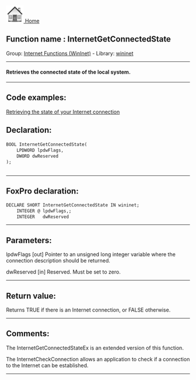 [<img src="../../images/home.png"> Home ](https://github.com/VFPX/Win32API)  

## Function name : InternetGetConnectedState
Group: [Internet Functions (WinInet)](../../functions_group.md#Internet_Functions_(WinInet))  -  Library: [wininet](../../Libraries.md#wininet)  
***  


#### Retrieves the connected state of the local system.
***  


## Code examples:
[Retrieving the state of your Internet connection](../../samples/sample_068.md)  

## Declaration:
```foxpro  
BOOL InternetGetConnectedState(
    LPDWORD lpdwFlags,
    DWORD dwReserved
);
  
```  
***  


## FoxPro declaration:
```foxpro  
DECLARE SHORT InternetGetConnectedState IN wininet;
	INTEGER @ lpdwFlags,;
   	INTEGER   dwReserved  
```  
***  


## Parameters:
lpdwFlags
[out] Pointer to an unsigned long integer variable where the connection description should be returned. 

dwReserved
[in] Reserved. Must be set to zero.
  
***  


## Return value:
Returns TRUE if there is an Internet connection, or FALSE otherwise.  
***  


## Comments:
The InternetGetConnectedStateEx is an extended version of this function.   
  
The InternetCheckConnection allows an application to check if a connection to the Internet can be established.  
  
***  

